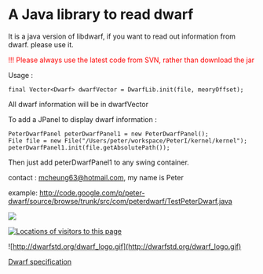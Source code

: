 # A Java library to read dwarf #

It is a java version of libdwarf, if you want to read out information from dwarf. please use it.

<font color='red'>!!! Please always use the latest code from SVN, rather than download the jar</font>

Usage :
```
final Vector<Dwarf> dwarfVector = DwarfLib.init(file, meoryOffset);
```

All dwarf information will be in dwarfVector

To add a JPanel to display dwarf information :
```
PeterDwarfPanel peterDwarfPanel1 = new PeterDwarfPanel();
File file = new File("/Users/peter/workspace/PeterI/kernel/kernel");
peterDwarfPanel1.init(file.getAbsolutePath());
```

Then just add peterDwarfPanel1 to any swing container.


contact : mcheung63@hotmail.com, my name is Peter

example: http://code.google.com/p/peter-dwarf/source/browse/trunk/src/com/peterdwarf/TestPeterDwarf.java

<a href='http://peter-dwarf.googlecode.com/files/a00024_a29e9ccd226cccc310768931f03571dd0_cgraph.png'><img src='http://peter-dwarf.googlecode.com/files/a00024_a29e9ccd226cccc310768931f03571dd0_cgraph.png' /></a>

<a href='http://www3.clustrmaps.com/user/41df3692'><img src='http://www3.clustrmaps.com/stats/maps-no_clusters/code.google.com-p-peter-dwarf--thumb.jpg' alt='Locations of visitors to this page' />
</a>

![http://dwarfstd.org/dwarf_logo.gif](http://dwarfstd.org/dwarf_logo.gif)

[Dwarf specification](http://dwarfstd.org/)